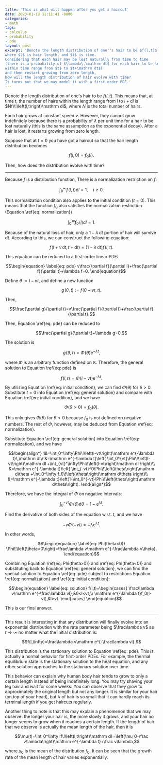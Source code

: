 ```yaml
---
title: 'This is what will happen after you get a haircut'
date: 2023-01-18 12:11:41 -0800
categories:
- math
tags:
- calculus
- probability
- pde
layout: post
excerpt: 'Denote the length distribution of one''s hair to be $f(l,t)$,
where $l$ is hair length, and $t$ is time.
Considering that each hair may be lost naturally from time to time
(there is a probability of $\lambda\,\mathrm dt$ for each hair to be lost
within time range from $t$ to $t+\mathrm dt$)
and then restart growing from zero length,
how will the length distribution of hair evolve with time?
It turns out that we may model it with a first-order PDE.'
---
```


Denote the length distribution of one's hair to be $f(l,t)$.
This means that, at time $t$,
the number of hairs within the length range from $l$ to $l+\mathrm dl$
is $Nf\\!\left(l,t\right)\mathrm dl$, where $N$ is the total number of hairs.

Each hair grows at constant speed $v$.
However, they cannot grow indefinitely because
there is a probability of $\lambda$ per unit time for a hair to be lost naturally
(this is the same assumption as the exponential decay).
After a hair is lost, it restarts growing from zero length.

Suppose that at $t=0$ you have got a haircut so that the hair length distribution becomes

$$\begin{equation}
\label{eq: initial condition}
f(l,0)=f_0(l).
\end{equation}$$

Then, how does the distribution evolve with time?

---

Because $f$ is a distribution function,
There is a normalization restriction on $f$:

$$\begin{equation}
\label{eq: normalization}
\int_0^\infty f\!\left(l,t\right)\mathrm dl=1,\quad t\ge0.
\end{equation}$$

This normalization condition also applies to the initial condition ($t=0$).
This means that the function $f_0$ also satisfies the normalization restriction (Equation \ref{eq: normalization})

$$\begin{equation}
\label{eq: normalization f0}
\int_0^\infty f_0\!\left(l\right)\mathrm dl=1.
\end{equation}$$

Because of the natural loss of hair,
only a $1-\lambda\,\mathrm dt$ portion of hair will survive $\mathrm dt$.
According to this, we can construct the following equation:

$$f\!\left(l+v\,\mathrm dt,t+\mathrm dt\right)=
\left(1-\lambda\,\mathrm dt\right)f\!\left(l,t\right).$$

This equation can be reduced to a first-order linear PDE:

$$\begin{equation}
\label{eq: pde}
v\frac{\partial f}{\partial l}+\frac{\partial f}{\partial t}+\lambda f=0.
\end{equation}$$

Define $\theta:=l-vt$, and define a new function

$$g\!\left(\theta,t\right):=f\!\left(\theta+vt,t\right).$$

Then,

$$\frac{\partial g}{\partial t}=v\frac{\partial f}{\partial l}+\frac{\partial f}{\partial t}.$$

Then, Equation \ref{eq: pde} can be reduced to

$$\frac{\partial g}{\partial t}+\lambda g=0.$$

The solution is

$$g\!\left(\theta,t\right)=\Phi\!\left(\theta\right)\mathrm e^{-\lambda t},$$

where $\Phi$ is an arbitrary function defined on $\mathbb R$.
Therefore, the general solution to Equation \ref{eq: pde} is

$$\begin{equation}
\label{eq: general solution}
f\!\left(l,t\right)=\Phi\!\left(l-vt\right)\mathrm e^{-\lambda t}.
\end{equation}$$

By utilizing Equation \ref{eq: initial condition}, we can find $\Phi(\theta)$ for $\theta>0$.
Substitute $t=0$ into Equation \ref{eq: general solution}
and compare with Equation \ref{eq: initial condition},
and we have

$$\begin{equation}
\label{eq: Phi(theta>0)}
\Phi(\theta>0)=f_0(\theta).
\end{equation}$$

This only gives $\Phi(\theta)$ for $\theta>0$
because $f_0$ is not defined on negative numbers.
The rest of $\Phi$, however, may be deduced from Equation \ref{eq: normalization}.

Substitute Equation \ref{eq: general solution} into Equation \ref{eq: normalization},
and we have

$$\begin{align*}
1&=\int_0^\infty\Phi\!\left(l-vt\right)\mathrm e^{-\lambda t}\,\mathrm dl\\
&=\mathrm e^{-\lambda t}\left(
  \int_0^{vt}\Phi\!\left(l-vt\right)\mathrm dl
  +\int_{vt}^\infty\Phi\!\left(l-vt\right)\mathrm dl
\right)\\
&=\mathrm e^{-\lambda t}\left(
  \int_{-vt}^0\Phi\!\left(\theta\right)\mathrm d\theta
  +\int_0^\infty f_0\!\left(\theta\right)\mathrm d\theta
\right)\\
&=\mathrm e^{-\lambda t}\left(1-\int_0^{-vt}\Phi\!\left(\theta\right)\mathrm d\theta\right).
\end{align*}$$

Therefore, we have the integral of $\Phi$ on negative intervals:

$$\int_0^{-vt}\Phi\!\left(\theta\right)\mathrm d\theta
=1-\mathrm e^{\lambda t}.$$

Find the derivative of both sides of the equation w.r.t. $t$, and we have

$$-v\Phi\!\left(-vt\right)=-\lambda\mathrm e^{\lambda t}.$$

In other words,

$$\begin{equation}
\label{eq: Phi(theta<0)}
\Phi\!\left(\theta<0\right)=\frac\lambda v\mathrm e^{-\frac\lambda v\theta}.
\end{equation}$$

Combining Equation \ref{eq: Phi(theta>0)} and \ref{eq: Phi(theta<0)}
and substituting back to Equation \ref{eq: general solution},
we can find the special solution to Equation \ref{eq: pde}
subject to restrictions Equation \ref{eq: normalization} and \ref{eq: initial condition}:

$$\begin{equation}
\label{eq: solution}
f(l,t)=\begin{cases}
\frac\lambda v\mathrm e^{-\frac\lambda vl},&0<l<vt,\\
\mathrm e^{-\lambda t}f_0(l-vt),&l>vt.
\end{cases}
\end{equation}$$

This is our final answer.

---

This result is interesting in that any distribution will finally evolve
into an exponential distribution with the rate parameter being $\frac\lambda v$
as $t\to\infty$ no matter what the initial distribution is:

$$f(l,\infty)=\frac\lambda v\mathrm e^{-\frac\lambda vl}.$$

This distribution is the stationary solution to Equation \ref{eq: pde}.
This is actually a normal behavior for first-order PDEs.
For example,
the thermal equilibrium state is the stationary solution to the heat equation,
and any other solution approaches to the stationary solution over time.

This behavior can explain why human body hair tends to grow to only a certain length
instead of being indefinitely long.
You may try shaving your leg hair and wait for some weeks.
You can observe that they grow to approximately the original length but not any longer.
It is similar for your hair (on top of your head),
but $\lambda$ of hair is so small that it can hardly reach its terminal length
if you get haircuts regularly.

Another thing to note is that this may explain a phenomenon that we may observe:
the longer your hair is, the more slowly it grows,
and your hair no longer seems to grow when it reaches a certain length.
If the length of hair that we observe is actually the mean length of the hair, then it is

$$\mu(t)=\int_0^\infty lf\!\left(l,t\right)\mathrm dl
=\left(\mu_0-\frac v\lambda\right)\mathrm e^{-\lambda t}+\frac v\lambda,$$

where $\mu_0$ is the mean of the distribution $f_0$.
It can be seen that the growth rate of the mean length of hair varies exponentially.

